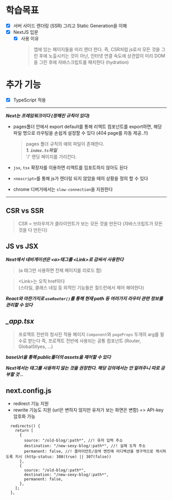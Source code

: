 # 학습목표

- [x] 서버 사이드 렌더링 (SSR) 그리고 Static Generation을 이해
- [x] NextJS 입문
  - [x] 사용 이유<br>
    > 앱에 있는 페이지들을 미리 렌더 한다. 즉, CSR처럼 js로서 모든 것을 그린 후에 노출시키는 것이 아닌, 인터넷 연결 속도에 상관없이 미리 DOM을 그린 후에 자바스크립트를 패치한다 (hydration)

# 추가 기능

- [x] TypeScript 적용

<hr>

**_Next는 프레임워크이다 (정해진 규칙이 있다)_**

- pages폴더 안에서 export default를 통해 리액트 컴포넌트를 export하면, 해당 파일 명으로 라우팅을 손쉽게 설정할 수 있다 (404 page를 자동 제공..!!)

  > pages 폴더 규칙의 예외 파일이 존재한다. <br>**_1. `index.ts`파일_** <br> '/' 랜딩 페이지를 가리킨다.

- `jsx`, `tsx` 확장자를 이용하면 리액트를 임포트하지 않아도 된다<br>
- `<noscript>`를 통해 js가 렌더링 되지 않았을 때의 상황을 정의 할 수 있다
- chrome 디버거에서는 `slow-connection`을 지원한다

<hr>

## CSR vs SSR

> CSR = 브라우저가 클라이언트가 보는 모든 것을 만든다 (자바스크립트가 모든 것을 다 만든다)

## JS vs JSX

**_Next에서 네비게이션은 \<a>태그를 \<Link>로 감싸서 사용한다_**

> (a 태그만 사용하면 전체 페이지를 리로드 함)<br>

> \<Link>는 오직 href이다 <br>(스타일, 클래스 네임 등 외적인 기능들은 칠드런에서 제어 해야한다)

**_React와 마찬가지로 `useRouter()`를 통해 현재 path 등 여러가지 라우터 관련 정보를 관리할 수 있다_**

## **_\_app.tsx_**

> 프로젝트 전반의 청사진 적용 페이지
> `Component`와 `pageProps` 두개의 arg를 필수로 받는다
> 즉, 프로젝트 전반에 사용되는 공통 컴포넌트 (Router, GlobalStlyes, ...)

**_baseUrl을 통해 public폴더의 assets을 제어할 수 있다_**

**_Next에서는 <img>태그를 사용하지 않는 것을 권장한다. 해당 강의에서는 안 알려주니 따로 공부할 것 .._**

## next.config.js

- redirect 기능 지원
- rewrite 기능도 지원 (url은 변하지 않지만 유저가 보는 화면은 변함) => API-key 암호화 가능

```
  redirects() {
    return [
      {
        source: "/old-blog/:path*", //! 유저 입력 주소
        destination: "/new-sexy-blog/:path*", //! 실제 도착 주소
        permanent: false, //! 클라이언트/검색 엔진에 리디렉션을 영구적으로 캐시하도록 지시 (http-status: 308(true) || 307(false))
      },
      {
        source: "/old-blog/:path*",
        destination: "/new-sexy-blog/:path*",
        permanent: false,
      },
    ];
  },
```
